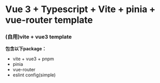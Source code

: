 # Vue 3 + Typescript + Vite + pinia + vue-router template

### (自用)vite + vue3 template

**包含以下package：**

- vite + vue3 + pnpm
- pinia
- vue-router
- eslint config(simple)